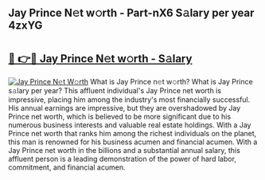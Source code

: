 ## Jay Prince N𝚎t w𝚘rth - Part-nX6 S𝚊lary per year 4zxYG

# <h2><a href="http://gc1nve.nevu.top/?p=Jay+Prince">🔗 👉🔴 Jay Prince N𝚎t w𝚘rth - S𝚊lary</a></h2>

[![Jay Prince N𝚎t W𝚘rth](https://i.imgur.com/Oavwk0R.jpeg)](http://gc1nve.nevu.top/?p=Jay+Prince)
What is Jay Prince n𝚎t w𝚘rth? What is Jay Prince s𝚊lary per year?
This affluent individual's Jay Prince net worth is impressive, placing him among the industry's most financially successful. His annual earnings are impressive, but they are overshadowed by Jay Prince net worth, which is believed to be more significant due to his numerous business interests and valuable real estate holdings. With a Jay Prince net worth that ranks him among the richest individuals on the planet, this man is renowned for his business acumen and financial acumen. With a Jay Prince net worth in the billions and a substantial annual salary, this affluent person is a leading demonstration of the power of hard labor, commitment, and financial acumen.
